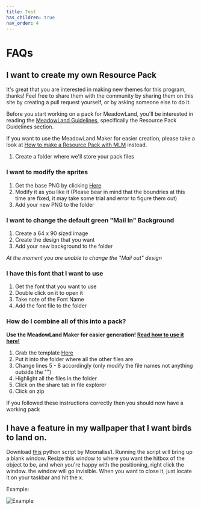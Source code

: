 ```yaml
---
title: Test
has_children: true
nav_order: 4
---
```


# FAQs

## I want to create my own Resource Pack

It's great that you are interested in making new themes for this program, thanks!
Feel free to share them with the community by sharing them on this site by creating a pull request yourself, or by asking someone else to do it.

Before you start working on a pack for MeadowLand, you'll be interested in reading the [MeadowLand Guidelines](GUIDELINES.md), specifically the Resource Pack Guidelines section.

If you want to use the MeadowLand Maker for easier creation, please take a look at [How to make a Resource Pack with MLM](help/RPMLM.md) instead.

1. Create a folder where we'll store your pack files

### I want to modify the sprites

1. Get the base PNG by clicking [Here](https://drive.google.com/file/d/1YoKCgoS6XOMIvmqIbLWb0JIXG1apM6Sv/view?usp=sharing)
2. Modify it as you like it (Please bear in mind that the boundries at this time are fixed, it may take some trial and error to figure them out)
3. Add your new PNG to the folder

### I want to change the default green "Mail In" Background

1. Create a 64 x 90 sized image
2. Create the design that you want
3. Add your new background to the folder

*At the moment you are unable to change the "Mail out" design*

### I have this font that I want to use

1. Get the font that you want to use
2. Double click on it to open it
3. Take note of the Font Name
4. Add the font file to the folder

### How do I combine all of this into a pack?

**Use the MeadowLand Maker for easier generation! [Read how to use it here!](help/RPMLM.md)**
1. Grab the template [Here](https://drive.google.com/file/d/1Vq4JUMLq9LFSfUV0UEndjm1RdGEm-Oj5/view?usp=sharing)
2. Put it into the folder where all the other files are
3. Change lines 5 - 8 accordingly (only modify the file names not anything outside the "")
4. Highlight all the files in the folder
5. Click on the share tab in file explorer
6. Click on zip

If you followed these instructions correctly then you should now have a working pack

## I have a feature in my wallpaper that I want birds to land on.
Download [this](https://github.com/Moonaliss1/desktopmeadowtool/releases/download/v1/blank.pyw) python script by Moonaliss1.
Running the script will bring up a blank window. Resize this window to where you want the hitbox of the object to be, and when you're happy with the positioning, right click the window. the window will go invisible. When you want to close it, just locate it on your taskbar and hit the x.

Example:

![Example](https://user-images.githubusercontent.com/60161840/80380026-93713b00-8864-11ea-9ffc-0632b17a6732.gif)
